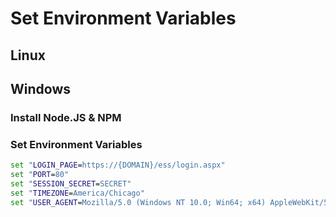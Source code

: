# Set Environment Variables

## Linux

## Windows

### Install Node.JS & NPM

### Set Environment Variables

```cmd
set "LOGIN_PAGE=https://{DOMAIN}/ess/login.aspx"
set "PORT=80"
set "SESSION_SECRET=SECRET"
set "TIMEZONE=America/Chicago"
set "USER_AGENT=Mozilla/5.0 (Windows NT 10.0; Win64; x64) AppleWebKit/537.36 (KHTML, like Gecko) Chrome/108.0.0.0 Safari/537.36 Edg/108.0.1462.54"
```

